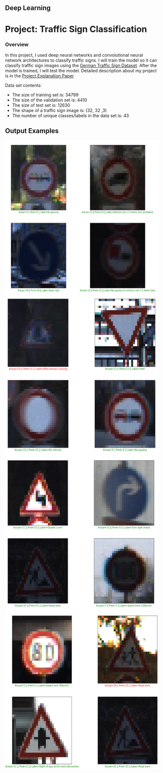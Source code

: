 ## Deep Learning
# Project: Traffic Sign Classification

### Overview
In this project, I used deep neural networks and convolutional neural network architectures to classify traffic signs. I will train the model so it can classify traffic sign images using the [German Traffic Sign Dataset](http://benchmark.ini.rub.de/?section=gtsrb&subsection=dataset). After the model is trained, I will test the model. Detailed description about my project is in the [Project Explanation Paper](https://github.com/basarYargici/traffic_sign_classifier_GTSRB/blob/main/Project%20Explanation/ProjectExplanationPaper.pdf)

Data set contents:
* The size of training set is: 34799
* The size of the validation set is: 4410
* The size of test set is: 12630
* The shape of a traffic sign image is: (32, 32 ,3)
* The number of unique classes/labels in the data set is: 43


## Output Examples
<img src="Project Explanation/outputOne.png" height = "512">
<img src="Project Explanation/outputTwo.png" height = "512">
<img src="Project Explanation/outputThree.png" height = "512">
<img src="Project Explanation/outputFour.png" height = "512">


